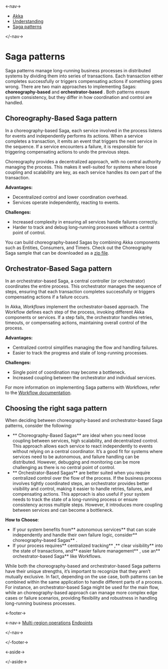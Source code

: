 

<-nav->

- [  Akka](../index.html)
- [  Understanding](index.html)
- [  Saga patterns](saga-patterns.html)



</-nav->



# Saga patterns

Saga patterns manage long-running business processes in distributed systems by dividing them into series of transactions. Each transaction either completes successfully or triggers compensating actions if something goes wrong. There are two main approaches to implementing Sagas: **choreography-based** and **orchestrator-based** . Both patterns ensure system consistency, but they differ in how coordination and control are handled.

## [](about:blank#_choreography_based_saga_pattern) Choreography-Based Saga pattern

In a choreography-based Saga, each service involved in the process listens for events and independently performs its actions. When a service completes a transaction, it emits an event that triggers the next service in the sequence. If a service encounters a failure, it is responsible for triggering compensating actions to undo the previous steps.

Choreography provides a decentralized approach, with no central authority managing the process. This makes it well-suited for systems where loose coupling and scalability are key, as each service handles its own part of the transaction.

**Advantages:**

- Decentralized control and lower coordination overhead.
- Services operate independently, reacting to events.

**Challenges:**

- Increased complexity in ensuring all services handle failures correctly.
- Harder to track and debug long-running processes without a central point of control.

You can build choreography-based Sagas by combining Akka components such as Entities, Consumers, and Timers. Check out the Choreography Saga sample that can be downloaded as a [zip file](../java/_attachments/choreography-saga-quickstart.zip).

## [](about:blank#_orchestrator_based_saga_pattern) Orchestrator-Based Saga pattern

In an orchestrator-based Saga, a central controller (or orchestrator) coordinates the entire process. This orchestrator manages the sequence of steps, ensuring that each transaction completes successfully or triggers compensating actions if a failure occurs.

In Akka, *Workflows* implement the orchestrator-based approach. The Workflow defines each step of the process, invoking different Akka components or services. If a step fails, the orchestrator handles retries, timeouts, or compensating actions, maintaining overall control of the process.

**Advantages:**

- Centralized control simplifies managing the flow and handling failures.
- Easier to track the progress and state of long-running processes.

**Challenges:**

- Single point of coordination may become a bottleneck.
- Increased coupling between the orchestrator and individual services.

For more information on implementing Saga patterns with Workflows, refer to the [Workflow documentation](../java/workflows.html).

## [](about:blank#_choosing_the_right_saga_pattern) Choosing the right saga pattern

When deciding between choreography-based and orchestrator-based Saga patterns, consider the following:

- **  Choreography-Based Sagas**   are ideal when you need loose coupling between services, high scalability, and decentralized control. This approach allows each service to react independently to events without relying on a central coordinator. It’s a good fit for systems where services need to be autonomous, and failure handling can be distributed. However, debugging and monitoring can be more challenging as there is no central point of control.
- **  Orchestrator-Based Sagas**   are better suited when you require centralized control over the flow of the process. If the business process involves tightly coordinated steps, an orchestrator provides better visibility and control, making it easier to handle retries, failures, and compensating actions. This approach is also useful if your system needs to track the state of a long-running process or ensure consistency across multiple steps. However, it introduces more coupling between services and can become a bottleneck.

**How to Choose**:

- If your system benefits from**  autonomous services**   that can scale independently and handle their own failure logic, consider**  choreography-based Sagas**  .
- If your process requires**  centralized tracking**  ,**  clear visibility**   into the state of transactions, and**  easier failure management**   , use an**  orchestrator-based Saga**   like Workflows.

While both the choreography-based and orchestrator-based Saga patterns have their unique strengths, it’s important to recognize that they aren’t mutually exclusive. In fact, depending on the use case, both patterns can be combined within the same application to handle different parts of a process. For instance, an orchestrator-based Saga might be used for the main flow, while an choreography-based approach can manage more complex edge cases or failure scenarios, providing flexibility and robustness in handling long-running business processes.



<-footer->


<-nav->
[Multi-region operations](multi-region.html) [Endpoints](grpc-vs-http-endpoints.html)

</-nav->


</-footer->


<-aside->


</-aside->
